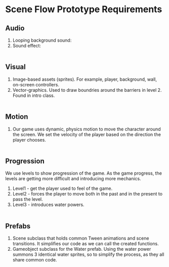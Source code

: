 # Scene Flow Prototype Requirements
## Audio 
1. Looping background sound:  <br>
2. Sound effect: <br><br>

## Visual 
1. Image-based assets (sprites). For example, player, background, wall, on-screen controllers. <br>
2. Vector-graphics. Used to draw boundries around the barriers in level 2. Found in intro class.<br><br>

## Motion
1. Our game uses dynamic, physics motion to move the character around the screen. We set the velocity of the player based on the direction the player chooses. <br><br>

## Progression
We use levels to show progression of the game. As the game progress, the levels are getting more difficult and introducing more mechanics. <br> 
1. Level1 - get the player used to feel of the game.<br>
2. Level2 - forces the player to move both in the past and in the present to pass the level.<br>
3. Level3 - introduces water powers. <br><br>

## Prefabs
1. Scene subclass that holds common Tween animations and scene transitions. It simplifies our code as we can call the created functions. <br>
2. Gameobject subclass for the Water prefab. Using the water power summons 3 identical water sprites, so to simplify the process, as they all share common code. <br>